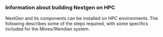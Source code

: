 ### Information about building Nextgen on HPC 
NextGen and its components can be installed on HPC environments.  The following describes some of the steps required, with some specifics included for the Mines/Wendian system. 

